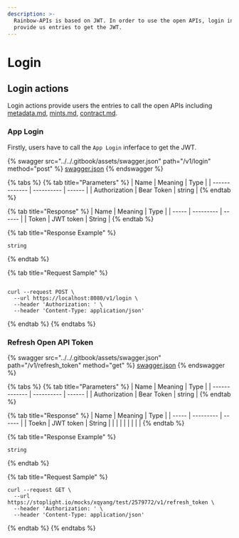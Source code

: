 ```yaml
---
description: >-
  Rainbow-APIs is based on JWT. In order to use the open APIs, login inferfaces
  provide us entries to get the JWT.
---
```


# Login

## Login actions

Login actions provide users the entries to call the open APIs including [metadata.md](metadata.md "mention"), [mints.md](mints.md "mention"), [contract.md](contract.md "mention").&#x20;

### App Login

Firstly, users have to call the `App Login` inferface to get the JWT.

{% swagger src="../../.gitbook/assets/swagger.json" path="/v1/login" method="post" %}
[swagger.json](../../.gitbook/assets/swagger.json)
{% endswagger %}

{% tabs %}
{% tab title="Parameters" %}
| Name          | Meaning    | Type   |
| ------------- | ---------- | ------ |
| Authorization | Bear Token | string |
{% endtab %}

{% tab title="Response" %}
| Name  | Meaning   | Type   |
| ----- | --------- | ------ |
| Token | JWT token | String |
{% endtab %}

{% tab title="Response Example" %}


```
string
```


{% endtab %}

{% tab title="Request Sample" %}
```

curl --request POST \
  --url https://localhost:8080/v1/login \
  --header 'Authorization: ' \
  --header 'Content-Type: application/json'
```
{% endtab %}
{% endtabs %}

### Refresh Open API Token

{% swagger src="../../.gitbook/assets/swagger.json" path="/v1/refresh_token" method="get" %}
[swagger.json](../../.gitbook/assets/swagger.json)
{% endswagger %}

{% tabs %}
{% tab title="Parameters" %}
| Name          | Meaning    | Type   |
| ------------- | ---------- | ------ |
| Authorization | Bear Token | string |
{% endtab %}

{% tab title="Response" %}
| Name  | Meaning   | Type   |
| ----- | --------- | ------ |
| Toekn | JWT token | String |
|       |           |        |
|       |           |        |
{% endtab %}

{% tab title="Response Example" %}
```
string
```
{% endtab %}

{% tab title="Request Sample" %}
```
curl --request GET \
  --url https://stoplight.io/mocks/xqyang/test/2579772/v1/refresh_token \
  --header 'Authorization: ' \
  --header 'Content-Type: application/json'
```
{% endtab %}
{% endtabs %}
